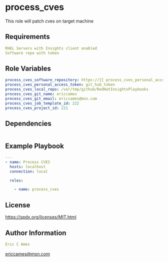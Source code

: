 process_cves
=========

This role will patch cves on target machine

Requirements
------------
```yaml
RHEL Servers with Insights client enabled
Software repo with token
```
Role Variables
--------------
```yaml
process_cves_software_repository: https://{{ process_cves_personal_access_token }}@github.com/ericcames/RedHatInsightsPlaybooks.git
process_cves_personal_access_token: git_hub_token
process_cves_local_repo: /var/tmp/github/RedHatInsightsPlaybooks
process_cves_git_name: ericcames
process_cves_git_email: ericcames@msn.com
process_cves_job_template_id: 222
process_cves_project_id: 221
```
Dependencies
------------
```yaml
```
Example Playbook
----------------
```yaml
---
- name: Process CVES
  hosts: localhost
  connection: local

  roles:

    - name: process_cves
```
License
-------

https://spdx.org/licenses/MIT.html

Author Information
------------------
```yaml
Eric C Ames
```
ericcames@msn.com

